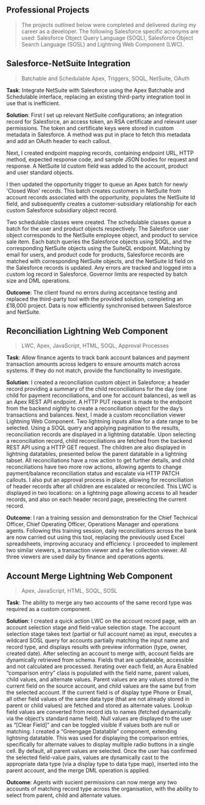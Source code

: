 ## Professional Projects

> The projects outlined below were completed and delivered during my career as a developer. The following Salesforce specific acronyms are used: Salesforce Object Query Language (SOQL), Salesforce Object Search Language (SOSL) and Lightning Web Component (LWC).

## Salesforce-NetSuite Integration
> Batchable and Schedulable Apex, Triggers, SOQL, NetSuite, OAuth

**Task**: Integrate NetSuite with Salesforce using the Apex Batchable and Schedulable interface, replacing an existing third-party integration tool in use that is inefficient.

**Solution**: First I set up relevant NetSuite configurations; an integration record for Salesforce, an access token, an RSA certificate and relevant user permissions. The token and certificate keys were stored in custom metadata in Salesforce. A method was put in place to fetch this metadata and add an OAuth header to each callout.

Next, I created endpoint mapping records, containing endpoint URL, HTTP method, expected response code, and sample JSON bodies for request and response. A NetSuite Id custom field was added to the account, product and user standard objects. 

I then updated the opportunity trigger to queue an Apex batch for newly 'Closed Won' records. This batch creates customers in NetSuite from account records associated with the opportunity, populates the NetSuite Id field, and subsequently creates a customer-subsidiary relationship for each custom Salesforce subsidiary object record. 

Two schedulable classes were created. The schedulable classes queue a batch for the user and product objects respectively. The Salesforce user object corresponds to the NetSuite employee object, and product to service sale item. Each batch queries the Salesforce objects using SOQL, and the corresponding NetSuite objects using the SuiteQL endpoint. Matching by email for users, and product code for products, Salesforce records are matched with corresponding NetSuite objects, and the NetSuite Id field on the Salesforce records is updated. Any errors are tracked and logged into a custom log record in Salesforce. Governor limits are respected by batch size and DML operations.

**Outcome**: The client found no errors during acceptance testing and replaced the third-party tool with the provided solution, completing an £18,000 project. Data is now efficiently synchronised between Salesforce and NetSuite.

## Reconciliation Lightning Web Component 
> LWC, Apex, JavaScript, HTML, SOQL, Approval Processes

**Task**: Allow finance agents to track bank account balances and payment transaction amounts across ledgers to ensure amounts match across systems. If they do not match, provide the functionality to investigate.

**Solution**: I created a reconciliation custom object in Salesforce; a header record providing a summary of the child reconciliations for the day (one child for payment reconciliations, and one for account balances), as well as an Apex REST API endpoint. A HTTP PUT request is made to the endpoint from the backend nightly to create a reconciliation object for the day’s transactions and balances. Next, I made a custom reconciliation viewer Lightning Web Component. Two lightning inputs allow for a date range to be selected. Using a SOQL query and applying pagination to the results, reconciliation records are displayed in a lightning datatable. Upon selecting a reconciliation record, child reconciliations are fetched from the backend REST API using a HTTP GET request. The children are also displayed in lightning datatables, presented below the parent datatable in a lightning tabset. All reconciliations have a row action to get further details, and child reconciliations have two more row actions, allowing agents to change payment/balance reconciliation status and escalate via HTTP PATCH callouts. I also put an approval process in place, allowing for reconciliation of header records after all children are escalated or reconciled. This LWC is displayed in two locations: on a lightning page allowing access to all header records, and also on each header record page, preselecting the current record. 

**Outcome**: I ran a training session and demonstration for the Chief Technical Officer, Chief Operating Officer, Operations Manager and operations agents. Following this training session, daily reconciliations across the bank are now carried out using this tool, replacing the previously used Excel spreadsheets, improving accuracy and efficiency. I proceeded to implement two similar viewers, a transaction viewer and a fee collection viewer. All three viewers are used daily by finance and operations agents.

## Account Merge Lightning Web Component 
> Apex, JavaScript, HTML, SOQL, SOSL

**Task**: The ability to merge any two accounts of the same record type was required as a custom component.

**Solution**: I created a quick action LWC on the account record page, with an account selection stage and field-value selection stage. The account selection stage takes text (partial or full account name) as input, executes a wildcard SOSL query for accounts partially matching the input name and record type, and displays results with preview information (type, owner, created date). After selecting an account to merge with, account fields are dynamically retrieved from schema. Fields that are updateable, accessible and not calculated are processed. Iterating over each field, an Aura Enabled “comparison entry” class is populated with the field name, parent values, child values, and alternate values. Parent values are any values stored in the current field on the source account, and child values are the same but from the selected account. If the current field is of display type Phone or Email, all other field values of the same data type (that are not already stored in parent or child values) are fetched and stored as alternate values. Lookup field values are converted from record ids to names (fetched dynamically via the object’s standard name field). Null values are displayed to the user as “[Clear Field]” and can be toggled visible if values both are null or matching. I created a “Greengage Datatable” component, extending lightning datatable. This was used for displaying the comparison entries, specifically for alternate values to display multiple radio buttons in a single cell. By default, all parent values are selected. Once the user has confirmed the selected field-value pairs, values are dynamically cast to the appropriate data type (via a display type to data type map), inserted into the parent account, and the merge DML operation is applied.

**Outcome**: Agents with su cient permissions can now merge any two accounts of matching record type across the organisation, with the ability to select from parent, child and alternate values.
